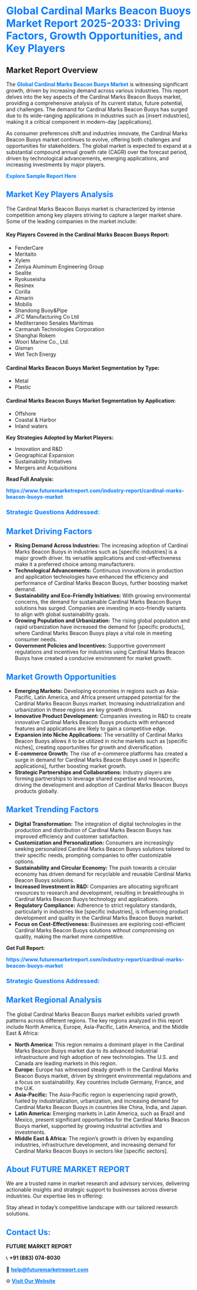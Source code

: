 <h1 style="color: #007BFF;">Global Cardinal Marks Beacon Buoys Market Report 2025-2033: Driving Factors, Growth Opportunities, and Key Players</h1>

<section id="overview">
<h2>Market Report Overview</h2>
<p>The <a href="https://www.futuremarketreport.com/industry-report/cardinal-marks-beacon-buoys-market" style="color: #007BFF; text-decoration: none;"><strong>Global Cardinal Marks Beacon Buoys Market</strong></a> is witnessing significant growth, driven by increasing demand across various industries. This report delves into the key aspects of the Cardinal Marks Beacon Buoys market, providing a comprehensive analysis of its current status, future potential, and challenges. The demand for Cardinal Marks Beacon Buoys has surged due to its wide-ranging applications in industries such as [insert industries], making it a critical component in modern-day [applications].</p>
<p>As consumer preferences shift and industries innovate, the Cardinal Marks Beacon Buoys market continues to evolve, offering both challenges and opportunities for stakeholders. The global market is expected to expand at a substantial compound annual growth rate (CAGR) over the forecast period, driven by technological advancements, emerging applications, and increasing investments by major players.</p>
</section>

<section id="overview">
<p><a href="https://www.futuremarketreport.com/request-sample/reportId=40655" style="color: #007BFF; text-decoration: none;"><strong>Explore Sample Report Here</strong></a></p>
</section>

<section id="key-players">
<h2 style="color: #007BFF;">Market Key Players Analysis</h2>
<p>The Cardinal Marks Beacon Buoys market is characterized by intense competition among key players striving to capture a larger market share. Some of the leading companies in the market include:</p>
<h4>Key Players Covered in the Cardinal Marks Beacon Buoys Report:</h4>
<ul><li>FenderCare</li><li>Meritaito</li><li>Xylem</li><li>Zeniya Aluminum Engineering Group</li><li>Sealite</li><li>Ryokuseisha</li><li>Resinex</li><li>Corilla</li><li>Almarin</li><li>Mobilis</li><li>Shandong Buoy&amp;Pipe</li><li>JFC Manufacturing Co Ltd</li><li>Mediterraneo Senales Maritimas</li><li>Carmanah Technologies Corporation</li><li>Shanghai Rokem</li><li>Woori Marine Co., Ltd.</li><li>Gisman</li><li>Wet Tech Energy</li></ul>
<h4>Cardinal Marks Beacon Buoys Market Segmentation by Type:</h4>
<ul><li>Metal</li><li>Plastic</li></ul>

<h4>Cardinal Marks Beacon Buoys Market Segmentation by Application:</h4>
<ul><li>Offshore</li><li>Coastal &amp; Harbor</li><li>Inland waters</li></ul>
<p><strong>Key Strategies Adopted by Market Players:</strong></p>
<ul>
<li>Innovation and R&D</li>
<li>Geographical Expansion</li>
<li>Sustainability Initiatives</li>
<li>Mergers and Acquisitions</li>
</ul>
</section>

<section>
<p><strong>Read Full Analysis: </strong></p><a href="https://www.futuremarketreport.com/industry-report/cardinal-marks-beacon-buoys-market" style="color: #007BFF; text-decoration: none;"><strong>https://www.futuremarketreport.com/industry-report/cardinal-marks-beacon-buoys-market</strong></a>
<h3 style="color: #007BFF;">Strategic Questions Addressed:</h3>
</section>

<section id="driving-factors">
<h2 style="color: #007BFF;">Market Driving Factors</h2>
<ul>
<li><strong>Rising Demand Across Industries:</strong> The increasing adoption of Cardinal Marks Beacon Buoys in industries such as [specific industries] is a major growth driver. Its versatile applications and cost-effectiveness make it a preferred choice among manufacturers.</li>
<li><strong>Technological Advancements:</strong> Continuous innovations in production and application technologies have enhanced the efficiency and performance of Cardinal Marks Beacon Buoys, further boosting market demand.</li>
<li><strong>Sustainability and Eco-Friendly Initiatives:</strong> With growing environmental concerns, the demand for sustainable Cardinal Marks Beacon Buoys solutions has surged. Companies are investing in eco-friendly variants to align with global sustainability goals.</li>
<li><strong>Growing Population and Urbanization:</strong> The rising global population and rapid urbanization have increased the demand for [specific products], where Cardinal Marks Beacon Buoys plays a vital role in meeting consumer needs.</li>
<li><strong>Government Policies and Incentives:</strong> Supportive government regulations and incentives for industries using Cardinal Marks Beacon Buoys have created a conducive environment for market growth.</li>
</ul>
</section>

<section id="growth-opportunities">
<h2 style="color: #007BFF;">Market Growth Opportunities</h2>
<ul>
<li><strong>Emerging Markets:</strong> Developing economies in regions such as Asia-Pacific, Latin America, and Africa present untapped potential for the Cardinal Marks Beacon Buoys market. Increasing industrialization and urbanization in these regions are key growth drivers.</li>
<li><strong>Innovative Product Development:</strong> Companies investing in R&D to create innovative Cardinal Marks Beacon Buoys products with enhanced features and applications are likely to gain a competitive edge.</li>
<li><strong>Expansion into Niche Applications:</strong> The versatility of Cardinal Marks Beacon Buoys allows it to be utilized in niche markets such as [specific niches], creating opportunities for growth and diversification.</li>
<li><strong>E-commerce Growth:</strong> The rise of e-commerce platforms has created a surge in demand for Cardinal Marks Beacon Buoys used in [specific applications], further boosting market growth.</li>
<li><strong>Strategic Partnerships and Collaborations:</strong> Industry players are forming partnerships to leverage shared expertise and resources, driving the development and adoption of Cardinal Marks Beacon Buoys products globally.</li>
</ul>
</section>

<section id="trending-factors">
<h2 style="color: #007BFF;">Market Trending Factors</h2>
<ul>
<li><strong>Digital Transformation:</strong> The integration of digital technologies in the production and distribution of Cardinal Marks Beacon Buoys has improved efficiency and customer satisfaction.</li>
<li><strong>Customization and Personalization:</strong> Consumers are increasingly seeking personalized Cardinal Marks Beacon Buoys solutions tailored to their specific needs, prompting companies to offer customizable options.</li>
<li><strong>Sustainability and Circular Economy:</strong> The push towards a circular economy has driven demand for recyclable and reusable Cardinal Marks Beacon Buoys solutions.</li>
<li><strong>Increased Investment in R&D:</strong> Companies are allocating significant resources to research and development, resulting in breakthroughs in Cardinal Marks Beacon Buoys technology and applications.</li>
<li><strong>Regulatory Compliance:</strong> Adherence to strict regulatory standards, particularly in industries like [specific industries], is influencing product development and quality in the Cardinal Marks Beacon Buoys market.</li>
<li><strong>Focus on Cost-Effectiveness:</strong> Businesses are exploring cost-efficient Cardinal Marks Beacon Buoys solutions without compromising on quality, making the market more competitive.</li>
</ul>
</section>

<section>
<p><strong>Get Full Report: </strong></p><a href="https://www.futuremarketreport.com/industry-report/cardinal-marks-beacon-buoys-market" style="color: #007BFF; text-decoration: none;"><strong>https://www.futuremarketreport.com/industry-report/cardinal-marks-beacon-buoys-market</strong></a>
<h3 style="color: #007BFF;">Strategic Questions Addressed:</h3>
</section>


<section id="regional-analysis">
<h2 style="color: #007BFF;">Market Regional Analysis</h2>
<p>The global Cardinal Marks Beacon Buoys market exhibits varied growth patterns across different regions. The key regions analyzed in this report include North America, Europe, Asia-Pacific, Latin America, and the Middle East & Africa:</p>
<ul>
<li><strong>North America:</strong> This region remains a dominant player in the Cardinal Marks Beacon Buoys market due to its advanced industrial infrastructure and high adoption of new technologies. The U.S. and Canada are leading markets in this region.</li>
<li><strong>Europe:</strong> Europe has witnessed steady growth in the Cardinal Marks Beacon Buoys market, driven by stringent environmental regulations and a focus on sustainability. Key countries include Germany, France, and the U.K.</li>
<li><strong>Asia-Pacific:</strong> The Asia-Pacific region is experiencing rapid growth, fueled by industrialization, urbanization, and increasing demand for Cardinal Marks Beacon Buoys in countries like China, India, and Japan.</li>
<li><strong>Latin America:</strong> Emerging markets in Latin America, such as Brazil and Mexico, present significant opportunities for the Cardinal Marks Beacon Buoys market, supported by growing industrial activities and investments.</li>
<li><strong>Middle East & Africa:</strong> The region’s growth is driven by expanding industries, infrastructure development, and increasing demand for Cardinal Marks Beacon Buoys in sectors like [specific sectors].</li>
</ul>
</section>

<footer>
<h2 style="color: #007BFF;">About FUTURE MARKET REPORT</h2>
<p>We are a trusted name in market research and advisory services, delivering actionable insights and strategic support to businesses across diverse industries. Our expertise lies in offering:</p>

<p>Stay ahead in today’s competitive landscape with our tailored research solutions.</p>

<h2 style="color: #007BFF;">Contact Us:</h2>
<p><strong>FUTURE MARKET REPORT</strong></p>
<p>📞 <strong>+91 (883) 074-8030</strong></p>
<p>📧 <strong><a href="mailto:help@futuremarketreport.com" style="color: #007BFF;">help@futuremarketreport.com</a></strong></p>
<p>🌐 <strong><a href="https://www.futuremarketreport.com/" style="color: #007BFF;">Visit Our Website</a></strong></p>
</footer>